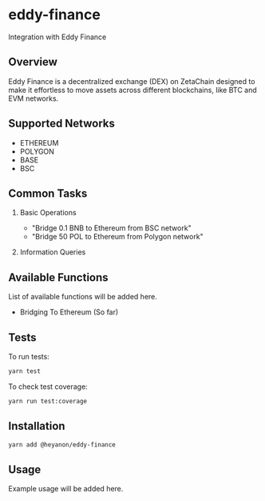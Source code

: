 # eddy-finance

Integration with Eddy Finance

## Overview

Eddy Finance is a decentralized exchange (DEX) on ZetaChain designed to make it effortless to move assets across different blockchains, like BTC and EVM networks.

## Supported Networks

-   ETHEREUM
-   POLYGON
-   BASE
-   BSC

## Common Tasks

1. Basic Operations

    - "Bridge 0.1 BNB to Ethereum from BSC network"
    - "Bridge 50 POL to Ethereum from Polygon network"

2. Information Queries

## Available Functions

List of available functions will be added here.

-   Bridging To Ethereum (So far)

## Tests

To run tests:

```bash
yarn test
```

To check test coverage:

```bash
yarn run test:coverage
```

## Installation

```bash
yarn add @heyanon/eddy-finance
```

## Usage

Example usage will be added here.
